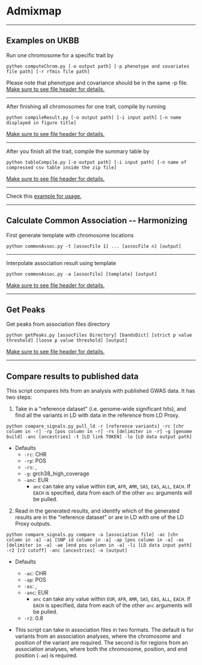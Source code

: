 # Admixmap
--------------------

## Examples on UKBB

Run one chromosome for a specific trait by 

`python computeChrom.py [-o output path] [-p phenotype and covariates file path] [-r rfmix file path] 
`

Please note that phenotype and covariance should be in the same -p file. [Make sure to see file header for details.](computeChrom.py)

--------------------

After finishing all chromosomes for one trait, compile by running

`python compileResult.py [-o output path] [-i input path] [-n name displayed in figure title] 
`

[Make sure to see file header for details.](compileResult.py)

--------------------

After you finish all the trait, compile the summary table by

`python tableCompile.py [-o output path] [-i input path] [-n name of compressed csv table inside the zip file] 
`

[Make sure to see file header for details.](tableCompile.py)

--------------------

Check this [example for usage.](Example.ipynb)


--------------------

## Calculate Common Association -- Harmonizing

First generate template with chromosome locations

`python commonAssoc.py -t [assocFile 1] ... [assocFile n] [output] 
`

--------------------

 Interpolate association result using template

`python commonAssoc.py -a [assocFile] [template] [output] 
`

[Make sure to see file header for details.](commonAssoc.py)


--------------------

## Get Peaks

Get peaks from association files directory

`python getPeaks.py [assocFiles Directory] [bandsDict] [strict p value threshold] [loose p value threshold] [output] 
`

[Make sure to see file header for details.](getPeaks.py)

--------------------

## Compare results to published data

This script compares hits from an analysis with published GWAS data. It has two steps:

1. Take in a "reference dataset" (i.e. genome-wide significant hits), and find all the variants in LD with data in the reference from LD Proxy.

`python compare_signals.py pull_ld -r [reference variants] -rc [chr column in -r] -rp [pos column in -r] -rs [delimiter in -r] -g [genome build] -anc [ancestries] -t [LD link TOKEN] -lo [LD data output path]`

* Defaults
    * `-rc`: CHR
    * `-rp`: POS
    * `-rs`: ,
    * `-g`: grch38_high_coverage
    * `-anc`: EUR
        * `anc` can take any value within `EUR`, `AFR`, `AMR`, `SAS`, `EAS`, `ALL`, `EACH`. If `EACH` is specified, data from each of the other `anc` arguments will be pulled.

2. Read in the generated results, and identify which of the generated results are in the "reference dataset" or are in LD with one of the LD Proxy outputs.

`python compare_signals.py compare -a [association file] -ac [chr column in -a] -ai [SNP id column in -a] -ap [pos column in -a] -as [delimiter in -a] -ae [end pos column in -a] -li [LD data input path] -r2 [r2 cutoff] -anc [ancestries] -o [output]`

* Defaults
    * `-ac`: CHR
    * `-ap`: POS
    * `-as`: ,
    * `-anc`: EUR
        * `anc` can take any value within `EUR`, `AFR`, `AMR`, `SAS`, `EAS`, `ALL`, `EACH`. If `EACH` is specified, data from each of the other `anc` arguments will be pulled.
    * `-r2`: 0.8

* This script can take in association files in two formats. The default is for variants from an association analyses, where the chromosome and position of the variant are required. The second is for regions from an association analyses, where both the chromosome, position, and end position (`-ae`) is required.
